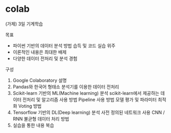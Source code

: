 # colab

(가제) 3일 기계학습

목표
 - 파이썬 기반의 데이터 분석 방법 습득 및 코드 실습 위주
 - 이론적인 내용은 최대한 배제
 - 다양한 데이터 전처리 및 분석 경험

구성
1. Google Colaboratory 설명
2. Pandas와 한국어 형태소 분석기를 이용한 데이터 전처리
3. Scikit-learn 기반의 ML(Machine learning) 분석
  scikit-learn에서 제공하는 데이터 전처리 및 알고리즘 사용 방법
  Pipeline 사용 방법
  모델 평가 및 파라미터 최적화
  Voting 방법
4. Tensorflow 기반의 DL(Deep learning) 분석
  사전 정의된 네트워크 사용
  CNN / RNN
  불균형 데이터 처리 방법
5. 실습을 통한 내용 복습
